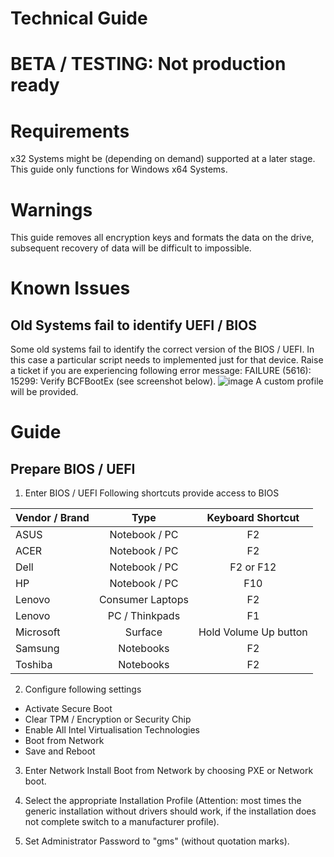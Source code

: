 # Technical Guide

# BETA / TESTING: Not production ready

# Requirements
x32 Systems might be (depending on demand) supported at a later stage. 
This guide only functions for Windows x64 Systems.

# Warnings
This guide removes all encryption keys and formats the data on the drive, subsequent recovery of data will be difficult to impossible. 

# Known Issues

## Old Systems fail to identify UEFI / BIOS
Some old systems fail to identify the correct version of the BIOS / UEFI. In this case a particular script needs to implemented just for that device. Raise a ticket if you are experiencing following error message: 
FAILURE (5616): 15299: Verify BCFBootEx (see screenshot below). 
![image](https://github.com/user-attachments/assets/742b9ed1-f9c4-4e13-aec6-cf3d351be297)
A custom profile will be provided. 

# Guide

## Prepare BIOS / UEFI
1. Enter BIOS / UEFI
Following shortcuts provide access to BIOS

| Vendor / Brand 	|       Type       	|   Keyboard Shortcut   	|
|----------------	|:----------------:	|:---------------------:	|
| ASUS           	|   Notebook / PC  	|           F2          	|
| ACER           	|   Notebook / PC  	|           F2          	|
| Dell           	|   Notebook / PC  	|       F2 or F12       	|
| HP             	|  Notebook / PC   	|          F10          	|
| Lenovo         	| Consumer Laptops 	|           F2          	|
| Lenovo         	|  PC / Thinkpads  	|           F1          	|
| Microsoft      	|      Surface     	| Hold Volume Up button 	|
| Samsung        	|     Notebooks    	|           F2          	|
| Toshiba        	|     Notebooks    	|           F2          	|

2. Configure following settings
- Activate Secure Boot
- Clear TPM / Encryption or Security Chip
- Enable All Intel Virtualisation Technologies
- Boot from Network
- Save and Reboot

3. Enter Network Install
Boot from Network by choosing PXE or Network boot. 

4. Select the appropriate Installation Profile (Attention: most times the generic installation without drivers should work, if the installation does not complete switch to a manufacturer profile). 

5. Set Administrator Password to "gms" (without quotation marks). 

